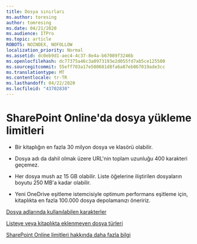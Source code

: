 ```yaml
---
title: Dosya sınırları
ms.author: toresing
author: tomresing
ms.date: 04/21/2020
ms.audience: ITPro
ms.topic: article
ROBOTS: NOINDEX, NOFOLLOW
localization_priority: Normal
ms.assetid: dc0eb9d1-aec4-4c37-8e4a-b67089f3246b
ms.openlocfilehash: dc77375a46c3a0973193e2d055fd7ab5ce125500
ms.sourcegitcommit: 55eff703a17e500681d8fa6a87eb067019ade3cc
ms.translationtype: MT
ms.contentlocale: tr-TR
ms.lasthandoff: 04/22/2020
ms.locfileid: "43702830"
---
```

# <a name="file-upload-limits-in-sharepoint-online"></a>SharePoint Online'da dosya yükleme limitleri

- Bir kitaplığın en fazla 30 milyon dosya ve klasörü olabilir.
    
- Dosya adı da dahil olmak üzere URL'nin toplam uzunluğu 400 karakteri geçemez.
    
- Her dosya mush az 15 GB olabilir. Liste öğelerine iliştirilen dosyaların boyutu 250 MB'a kadar olabilir.
    
- Yeni OneDrive eşitleme istemcisiyle optimum performans eşitleme için, kitaplıkta en fazla 100.000 dosya depolamanızı öneririz. 
    
[Dosya adlarında kullanılabilen karakterler](https://go.microsoft.com/fwlink/?linkid=866430)
  
[Listeye veya kitaplıkta eklenmeyen dosya türleri](https://go.microsoft.com/fwlink/?linkid=273757)
  
[SharePoint Online limitleri hakkında daha fazla bilgi](https://go.microsoft.com/fwlink/?linkid=271273)
  

